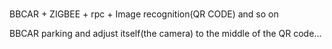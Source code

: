 # 

BBCAR + ZIGBEE + rpc + Image recognition(QR CODE) and so on

BBCAR parking and adjust itself(the camera) to the middle of the QR code...
